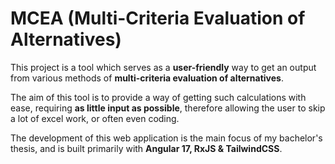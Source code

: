 # MCEA (Multi-Criteria Evaluation of Alternatives)

This project is a tool which serves as a **user-friendly** way to get an output from various methods of **multi-criteria evaluation of alternatives**.

The aim of this tool is to provide a way of getting such calculations with ease, requiring **as little input as possible**, therefore allowing the user to skip a lot of excel work, or often even coding.

The development of this web application is the main focus of my bachelor's thesis, and is built primarily with **Angular 17, RxJS & TailwindCSS**.